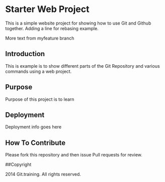 # Starter Web Project

This is a simple website project for showing
how to use Git and Github together.
Adding a line for rebasing example.

More text from myfeature branch

## Introduction

This is example is to show different parts of the Git Repository
and various commands using a web project.

## Purpose

Purpose of this project is to learn

## Deployment

Deployment info goes here

## How To Contribute

Please fork this repository and then issue Pull requests for review.

##Copyright

2014 Git.training. All rights reserved.